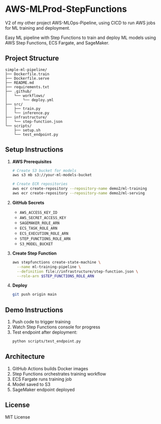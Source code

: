 # AWS-MLProd-StepFunctions
V2 of my other project AWS-MLOps-Pipeline, using CICD to run AWS jobs for ML training and deployment.

Easy ML pipeline with Step Functions to train and deploy ML models using AWS Step Functions, ECS Fargate, and SageMaker.

## Project Structure

```
simple-ml-pipeline/
├── Dockerfile.train
├── Dockerfile.serve
├── README.md
├── requirements.txt
├── .github/
│   └── workflows/
│       └── deploy.yml
├── src/
│   ├── train.py
│   └── inference.py
├── infrastructure/
│   └── step-function.json
└── scripts/
    ├── setup.sh
    └── test_endpoint.py
```

## Setup Instructions

1. **AWS Prerequisites**
   ```bash
   # Create S3 bucket for models
   aws s3 mb s3://your-ml-models-bucket
   
   # Create ECR repositories
   aws ecr create-repository --repository-name demo2/ml-training
   aws ecr create-repository --repository-name demo2/ml-serving
   ```

2. **GitHub Secrets**
   - `AWS_ACCESS_KEY_ID`
   - `AWS_SECRET_ACCESS_KEY`
   - `SAGEMAKER_ROLE_ARN`
   - `ECS_TASK_ROLE_ARN`
   - `ECS_EXECUTION_ROLE_ARN`
   - `STEP_FUNCTIONS_ROLE_ARN`
   - `S3_MODEL_BUCKET`

3. **Create Step Function**
   ```bash
   aws stepfunctions create-state-machine \
     --name ml-training-pipeline \
     --definition file://infrastructure/step-function.json \
     --role-arn $STEP_FUNCTIONS_ROLE_ARN
   ```

4. **Deploy**
   ```bash
   git push origin main
   ```

## Demo Instructions

1. Push code to trigger training
2. Watch Step Functions console for progress
3. Test endpoint after deployment:
   ```bash
   python scripts/test_endpoint.py
   ```

## Architecture

1. GitHub Actions builds Docker images
2. Step Functions orchestrates training workflow
3. ECS Fargate runs training job
4. Model saved to S3
5. SageMaker endpoint deployed

## License

MIT License